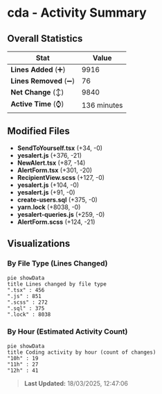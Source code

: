 # cda - Activity Summary 

## Overall Statistics

| Stat                   | Value                                                             |
| ---------------------- | ----------------------------------------------------------------- |
| **Lines Added** (➕)   | 9916                                          |
| **Lines Removed** (➖) | 76                                        |
| **Net Change** (↕)    | 9840                |
| **Active Time** (⌚)   | 136 minutes |


## Modified Files
- **SendToYourself.tsx** (+34, -0)
- **yesalert.js** (+376, -21)
- **NewAlert.tsx** (+87, -14)
- **AlertForm.tsx** (+301, -20)
- **RecipientView.scss** (+127, -0)
- **yesalert.js** (+104, -0)
- **yesalert.js** (+91, -0)
- **create-users.sql** (+375, -0)
- **yarn.lock** (+8038, -0)
- **yesalert-queries.js** (+259, -0)
- **AlertForm.scss** (+124, -21)

## Visualizations

### By File Type (Lines Changed)

```mermaid
pie showData
title Lines changed by file type
".tsx" : 456
".js" : 851
".scss" : 272
".sql" : 375
".lock" : 8038
```

### By Hour (Estimated Activity Count)

```mermaid
pie showData
title Coding activity by hour (count of changes)
"10h" : 19
"11h" : 27
"12h" : 41
```


> **Last Updated:** 18/03/2025, 12:47:06